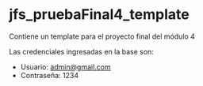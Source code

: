 # jfs_pruebaFinal4_template
Contiene un template para el proyecto final del módulo 4

Las credenciales ingresadas en la base son:
+ Usuario: admin@gmail.com
+ Contraseña: 1234
